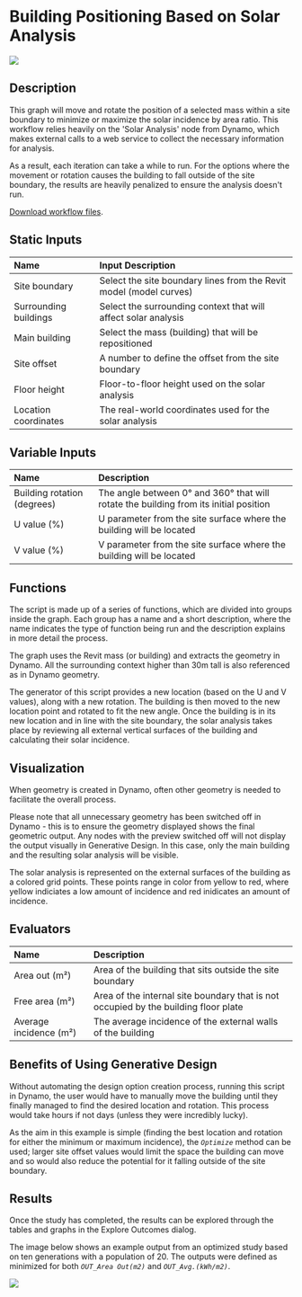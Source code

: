 # Building Positioning Based on Solar Analysis

![](../../.gitbook/assets/workflow21.gif)

## Description

This graph will move and rotate the position of a selected mass within a site boundary to minimize or maximize the solar incidence by area ratio. This workflow relies heavily on the 'Solar Analysis' node from Dynamo, which makes external calls to a web service to collect the necessary information for analysis. 

As a result, each iteration can take a while to run. For the options where the movement or rotation causes the building to fall outside of the site boundary, the results are heavily penalized to ensure the analysis doesn't run.

[Download workflow files](https://github.com/DynamoDS/RefineryPrimer/releases/download/samples-v1/04-02-02_Building-positioning.zip).

## Static Inputs

| Name | Input Description |
| :--- | :--- |
| Site boundary | Select the site boundary lines from the Revit model \(model curves\) |
| Surrounding buildings | Select the surrounding context that will affect solar analysis |
| Main building | Select the mass \(building\) that will be repositioned |
| Site offset | A number to define the offset from the site boundary |
| Floor height | Floor-to-floor height used on the solar analysis |
| Location coordinates | The real-world coordinates used for the solar analysis |

## Variable Inputs

| Name | Description |
| :--- | :--- |
| Building rotation \(degrees\) | The angle between 0° and 360° that will rotate the building from its initial position |
| U value \(%\) | U parameter from the site surface where the building will be located |
| V value \(%\) | V parameter from the site surface where the building will be located |

## Functions

The script is made up of a series of functions, which are divided into groups inside the graph. Each group has a name and a short description, where the name indicates the type of function being run and the description explains in more detail the process.

The graph uses the Revit mass \(or building\) and extracts the geometry in Dynamo. All the surrounding context higher than 30m tall is also referenced as in Dynamo geometry. 

The generator of this script provides a new location \(based on the U and V values\), along with a new rotation. The building is then moved to the new location point and rotated to fit the new angle. Once the building is in its new location and in line with the site boundary, the solar analysis takes place by reviewing all external vertical surfaces of the building and calculating their solar incidence.

## Visualization

When geometry is created in Dynamo, often other geometry is needed to facilitate the overall process. 

Please note that all unnecessary geometry has been switched off in Dynamo - this is to ensure the geometry displayed shows the final geometric output. Any nodes with the preview switched off will not display the output visually in Generative Design. In this case, only the main building and the resulting solar analysis will be visible. 

The solar analysis is represented on the external surfaces of the building as a colored grid points. These points range in color from yellow to red, where yellow indiciates a low amount of incidence and red inidicates an amount of incidence.

## Evaluators

| Name | Description |
| :--- | :--- |
| Area out \(m²\)  | Area of the building that sits outside the site boundary |
| Free area \(m²\) | Area of the internal site boundary that is not occupied by the building floor plate |
| Average incidence \(m²\) | The average incidence of the external walls of the building |

## Benefits of Using Generative Design

Without automating the design option creation process,  running this script in Dynamo, the user would have to manually move the building until they finally managed to find the desired location and rotation. This process would take hours if not days \(unless they were incredibly lucky\). 

As the aim in this example is simple \(finding the best location and rotation for either the minimum or maximum incidence\), the _`Optimize`_ method can be used; larger site offset values would limit the space the building can move and so would also reduce the potential for it falling outside of the site boundary.

## Results

Once the study has completed, the results can be explored through the  tables and graphs in the Explore Outcomes dialog. 

The image below shows an example output from an optimized study based on ten generations with a population of 20. The outputs were defined as minimized for both _`OUT_Area Out(m2)`_ and _`OUT_Avg.(kWh/m2)`_.

![](../../.gitbook/assets/workflow22.png)

